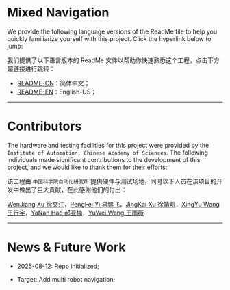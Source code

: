 # Mixed Navigation

We provide the following language versions of the ReadMe file to help you quickly familiarize yourself with this project. Click the hyperlink below to jump:

我们提供了以下语言版本的 ReadMe 文件以帮助你快速熟悉这个工程，点击下方超链接进行跳转：

* [README-CN](mixed_nav/resources/README-CN.md)：简体中文；
* [README-EN](mixed_nav/resources/README-EN.md)：English-US；

---

# Contributors

The hardware and testing facilities for this project were provided by the `Institute of Automation, Chinese Academy of Sciences`. The following individuals made significant contributions to the development of this project, and we would like to thank them for their efforts:

该工程由 `中国科学院自动化研究所` 提供硬件与测试场地，同时以下人员在该项目的开发中做出了巨大贡献，在此感谢他们的付出：

[WenJiang Xu 徐文江](https://github.com/HEA1OR)，[PengFei Yi 易鹏飞](https://github.com/alfie010)，[JingKai Xu 徐靖凯](https://github.com/Triumphant-strain)，[XingYu Wang 王行宇](https://github.com/xywang227)，[YaNan Hao 郝亚楠](https://github.com/haoyanan2024)，[YuWei Wang 王雨薇](https://github.com/YuweiWang2002)


----
# News & Future Work

* 2025-08-12: Repo initialized;

* Target: Add multi robot navigation;
